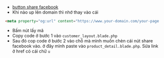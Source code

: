 - [button share facebook](https://developers.facebook.com/docs/plugins/share-button/)
- Khi nào up lên domain thì nhớ thay vào cái 
```html
<meta property="og:url" content="https://www.your-domain.com/your-page.html" />
```
- Bấm nút lấy mã
- Copy code ở bước 1 vào `customer_layout.blade.php`
- Sau đó cop code ở bước 2 vào chỗ mà mình muốn chèn cái nút share facebook vào. ở đây mình paste vào `product_detail.blade.php`. Sửa link ở href có cái chữ `u`